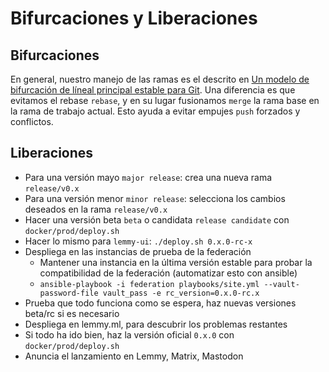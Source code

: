 # Bifurcaciones y Liberaciones

## Bifurcaciones

En general, nuestro manejo de las ramas es el descrito en [Un modelo de bifurcación de líneal principal estable para Git](https://www.bitsnbites.eu/a-stable-mainline-branching-model-for-git/). Una diferencia es que evitamos el rebase `rebase`, y en su lugar fusionamos `merge` la rama base en la rama de trabajo actual. Esto ayuda a evitar empujes `push` forzados y conflictos.

## Liberaciones

- Para una versión mayo `major release`: crea una nueva rama `release/v0.x`
- Para una versión menor `minor release`: selecciona los cambios deseados en la rama `release/v0.x`
- Hacer una versión beta `beta` o candidata `release candidate` con `docker/prod/deploy.sh`
- Hacer lo mismo para `lemmy-ui`: `./deploy.sh 0.x.0-rc-x`
- Despliega en las instancias de prueba de la federación
  - Mantener una instancia en la última versión estable para probar la compatibilidad de la federación (automatizar esto con ansible)
  - `ansible-playbook -i federation playbooks/site.yml --vault-password-file vault_pass -e rc_version=0.x.0-rc.x`
- Prueba que todo funciona como se espera, haz nuevas versiones beta/rc si es necesario
- Despliega en lemmy.ml, para descubrir los problemas restantes
- Si todo ha ido bien, haz la versión oficial `0.x.0` con `docker/prod/deploy.sh`
- Anuncia el lanzamiento en Lemmy, Matrix, Mastodon
